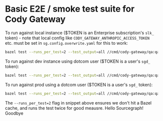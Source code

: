 # Basic E2E / smoke test suite for Cody Gateway

To run against local instance ($TOKEN is an Enterprise subscription's `slk_` token) - note that local config like `CODY_GATEWAY_ANTHROPIC_ACCESS_TOKEN` etc. must be set in `sg.config.overwrite.yaml` for this to work:

```sh
bazel test --runs_per_test=2 --test_output=all //cmd/cody-gateway/qa:qa_test --test_env=E2E_GATEWAY_ENDPOINT=http://localhost:9992 --test_env=E2E_GATEWAY_TOKEN=$TOKEN
```

To run against dev instance using dotcom user ($TOKEN is a user's `sgd_` token):

```sh
bazel test --runs_per_test=2 --test_output=all //cmd/cody-gateway/qa:qa_test --test_env=E2E_GATEWAY_ENDPOINT=https://cody-gateway.sgdev.org --test_env=E2E_GATEWAY_TOKEN=$TOKEN
```

To run against prod using a dotcom user ($TOKEN is a user's `sgd_` token):

```sh
bazel test --runs_per_test=2 --test_output=all //cmd/cody-gateway/qa:qa_test --test_env=E2E_GATEWAY_ENDPOINT=https://cody-gateway.sourcegraph.com --test_env=E2E_GATEWAY_TOKEN=$TOKEN
```

The `--runs_per_test=2` flag in snippet above ensures we don't hit a Bazel cache, and runs the test twice for good meausre.
Hello Sourcegraph!
Goodbye
